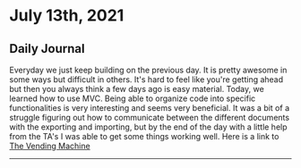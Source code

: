 # July 13th, 2021

## Daily Journal
Everyday we just keep building on the previous day. It is pretty awesome in some ways but difficult in others. It's hard to feel like you're getting ahead but then you always think a few days ago is easy material. Today, we learned how to use MVC. Being able to organize code into specific functionalities is very interesting and seems very beneficial. It was a bit of a struggle figuring out how to communicate between the different documents with the exporting and importing, but by the end of the day with a little help from the TA's I was able to get some things working well. Here is a link to [The Vending Machine](https://chesterjgreen.github.io/vendingMachine/)

---
